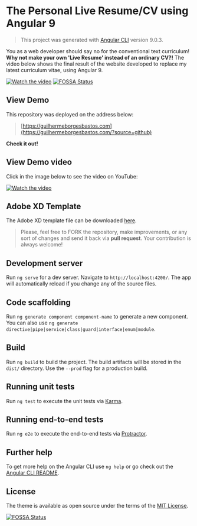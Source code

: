 # The Personal Live Resume/CV using Angular 9

> This project was generated with [Angular CLI](https://github.com/angular/angular-cli) version 9.0.3.

You as a web developer should say no for the conventional text curriculum! **Why not make your own 'Live Resume' instead of an ordinary CV?!** The video below shows the final result of the website developed to replace my latest curriculum vitae, using Angular 9.

[![Watch the video](https://assets.guilhermeborgesbastos.com/live-resume/github-preview.jpg)](https://guilhermeborgesbastos.com/?source=github)
[![FOSSA Status](https://app.fossa.com/api/projects/git%2Bgithub.com%2Fguilhermeborgesbastos%2Flive-resume.svg?type=shield)](https://app.fossa.com/projects/git%2Bgithub.com%2Fguilhermeborgesbastos%2Flive-resume?ref=badge_shield)

## View Demo

This repository was deployed on the address below:
> [https://guilhermeborgesbastos.com](https://guilhermeborgesbastos.com/?source=github)

**Check it out!**

## View Demo video

Click in the image below to see the video on YouTube:

[![Watch the video](http://i3.ytimg.com/vi/oI9QCslM4tU/maxresdefault.jpg)](https://youtu.be/oI9QCslM4tU)

## Adobe XD Template

The Adobe XD template file can be downloaded [here](https://drive.google.com/file/d/1zNLb6hENYFOkfpRuSU-SyOZo5z-2-5WP/view?usp=sharing).

> Please, feel free to FORK the repository, make improvements, or any sort of changes and send it back via **pull request**. Your contribution is always welcome!

## Development server

Run `ng serve` for a dev server. Navigate to `http://localhost:4200/`. The app will automatically reload if you change any of the source files.

## Code scaffolding

Run `ng generate component component-name` to generate a new component. You can also use `ng generate directive|pipe|service|class|guard|interface|enum|module`.

## Build

Run `ng build` to build the project. The build artifacts will be stored in the `dist/` directory. Use the `--prod` flag for a production build.

## Running unit tests

Run `ng test` to execute the unit tests via [Karma](https://karma-runner.github.io).

## Running end-to-end tests

Run `ng e2e` to execute the end-to-end tests via [Protractor](http://www.protractortest.org/).

## Further help

To get more help on the Angular CLI use `ng help` or go check out the [Angular CLI README](https://github.com/angular/angular-cli/blob/master/README.md).

## License

The theme is available as open source under the terms of the [MIT License](https://opensource.org/licenses/MIT).

[![FOSSA Status](https://app.fossa.com/api/projects/git%2Bgithub.com%2Fguilhermeborgesbastos%2Flive-resume.svg?type=large)](https://app.fossa.com/projects/git%2Bgithub.com%2Fguilhermeborgesbastos%2Flive-resume?ref=badge_large)